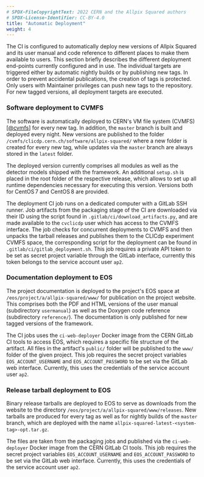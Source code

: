 ```yaml
---
# SPDX-FileCopyrightText: 2022 CERN and the Allpix Squared authors
# SPDX-License-Identifier: CC-BY-4.0
title: "Automatic Deployment"
weight: 4
---
```


The CI is configured to automatically deploy new versions of Allpix Squared and its user manual and code reference to
different places to make them available to users. This section briefly describes the different deployment end-points
currently configured and in use. The individual targets are triggered either by automatic nightly builds or by publishing new
tags. In order to prevent accidental publications, the creation of tags is protected. Only users with Maintainer privileges
can push new tags to the repository. For new tagged versions, all deployment targets are executed.

### Software deployment to CVMFS

The software is automatically deployed to CERN's VM file system (CVMFS) \[[@cvmfs]\] for every new tag. In addition, the
`master` branch is built and deployed every night. New versions are published to the folder
`/cvmfs/clicdp.cern.ch/software/allpix-squared/` where a new folder is created for every new tag, while updates via the
`master` branch are always stored in the `latest` folder.

The deployed version currently comprises all modules as well as the detector models shipped with the framework. An additional
`setup.sh` is placed in the root folder of the respective release, which allows to set up all runtime dependencies necessary
for executing this version. Versions both for CentOS 7 and CentOS 8 are provided.

The deployment CI job runs on a dedicated computer with a GitLab SSH runner. Job artifacts from the packaging stage of the CI
are downloaded via their ID using the script found in `.gitlab/ci/download_artifacts.py`, and are made available to the
`cvclicdp` user which has access to the CVMFS interface. The job checks for concurrent deployments to CVMFS and then unpacks
the tarball releases and publishes them to the CLICdp experiment CVMFS space, the corresponding script for the deployment can
be found in `.gitlab/ci/gitlab_deployment.sh`. This job requires a private API token to be set as secret project variable
through the GitLab interface, currently this token belongs to the service account user `ap2`.

### Documentation deployment to EOS

The project documentation is deployed to the project's EOS space at `/eos/project/a/allpix-squared/www/` for publication on
the project website. This comprises both the PDF and HTML versions of the user manual (subdirectory `usermanual`) as well as
the Doxygen code reference (subdirectory `reference/`). The documentation is only published for new tagged versions of the
framework.

The CI jobs uses the `ci-web-deployer` Docker image from the CERN GitLab CI tools to access EOS, which requires a specific
file structure of the artifact. All files in the artifact's `public/` folder will be published to the `www/` folder of the
given project. This job requires the secret project variables `EOS_ACCOUNT_USERNAME` and `EOS_ACCOUNT_PASSWORD` to be set via
the GitLab web interface. Currently, this uses the credentials of the service account user `ap2`.

### Release tarball deployment to EOS

Binary release tarballs are deployed to EOS to serve as downloads from the website to the directory
`/eos/project/a/allpix-squared/www/releases`. New tarballs are produced for every tag as well as for nightly builds of the
`master` branch, which are deployed with the name `allpix-squared-latest-<system-tag>-opt.tar.gz`.

The files are taken from the packaging jobs and published via the `ci-web-deployer` Docker image from the CERN GitLab CI
tools. This job requires the secret project variables `EOS_ACCOUNT_USERNAME` and `EOS_ACCOUNT_PASSWORD` to be set via the
GitLab web interface. Currently, this uses the credentials of the service account user `ap2`.


[@cvmfs]: https://pos.sissa.it/070/052/
